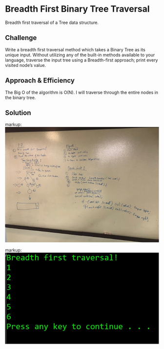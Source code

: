 # Breadth First Binary Tree Traversal
Breadth first traversal of a Tree data structure.

## Challenge
Write a breadth first traversal method which takes a Binary Tree as its unique input. Without utilizing any of the built-in methods available to your language, traverse the input tree using a Breadth-first approach; print every visited node’s value.

## Approach & Efficiency
The Big O of the algorithm is O(N). I will traverse through the entire nodes in the binary tree. 


## Solution

markup: ![Breadth First](/Assets//BreadthFirst.jpg)

markup: ![Breadth First2](/Assets//BreadthFirst2.jpg)
